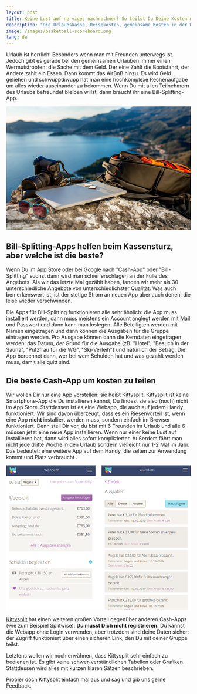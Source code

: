 ```yaml
---
layout: post
title: Keine Lust auf nerviges nachrechnen? So teilst Du Deine Kosten mit Freunden per App
description: "Die Urlaubskasse, Reisekosten, gemeinsame Kosten in der WG, Kosten in einer Beziehung und andere Ausgaben werden häufig gemeinsam mit anderen Personen geteilt. Daraus ergibt sich die oft gestellte Frage: Wer schuldet wem wie viel Geld?"
image: /images/basketball-scoreboard.png
lang: de
---
```


Urlaub ist herrlich! Besonders wenn man mit Freunden unterwegs ist. Jedoch gibt es gerade bei den gemeinsamen Urlauben immer einen Wermutstropfen: die Sache mit dem Geld. Der eine Zahlt die Bootsfahrt, der Andere zahlt ein Essen. Dann kommt das AirBnB hinzu. Es wird Geld geliehen und schwuppdiwupp hat man eine hochkomplexe Rechenaufgabe um alles wieder auseinander zu bekommen. Wenn Du mit allen Teilnehmern des Urlaubs befreundet bleiben willst, dann braucht ihr eine Bill-Splitting-App.

![Splitting costs](/images/travel_camera_mountain.jpg 'Urlaub ist schön')

## Bill-Splitting-Apps helfen beim Kassensturz, aber welche ist die beste?

Wenn Du im App Store oder bei Google nach "Cash-App" oder "Bill-Splitting" suchst dann wird man schier erschlagen an der Fülle des Angebots. Als wir das letzte Mal gezählt haben, fanden wir mehr als 30 unterschiedliche Angebote von unterschiedlichster Qualität. Was auch bemerkenswert ist, ist der stetige Strom an neuen App aber auch denen, die leise wieder verschwinden.

Die Apps für Bill-Splitting funktionieren alle sehr ähnlich: die App muss installiert werden, dann muss meistens ein Account anglegt werden mit Mail und Passwort und dann kann man loslegen. Alle Beteiligten werden mit Namen eingetragen und dann können die Ausgaben für die Gruppe eintragen werden. Pro Ausgabe können dann die Kerndaten eingetragen werden: das Datum, der Grund für die Ausgabe (zB. "Hotel", "Besuch in der Sauna", "Putzfrau für die WG", "Ski-Verleih") und natürlich der Betrag. Die App berechnet dann, wer bei wem Schulden hat und was gezahlt werden muss, damit alle quitt sind.


## Die beste Cash-App um kosten zu teilen
Wir wollen Dir nur eine App vorstellen: sie heißt [Kittysplit](https://kittysplit.com/de). Kittysplit ist keine Smartphone-App die Du installieren kannst, Du findest sie also (noch) nicht im App Store. Stattdessen ist es eine Webapp, die auch auf jedem Handy funktioniert. Wir sind davon überzeugt, dass es ein Riesenvorteil ist, wenn eine App **nicht** installiert werden muss, sondern einfach im Browser funktioniert. Denn stell Dir vor, du bist mit 6 Freunden im Urlaub und alle 6 müssen jetzt eine neue App installieren. Wenn nur einer keine Lust auf Installieren hat, dann wird alles sofort komplizierter. Außerdem fährt man nicht jede dritte Woche in den Urlaub sondern vielleicht nur 1-2 Mal im Jahr. Das bedeutet: eine weitere App auf dem Handy, die selten zur Anwendung kommt und Platz verbraucht .

![Splitting costs](/images/de_screen_collage.png 'Kitysplit')

[Kittysplit](https://kittysplit.com/de) hat einen weiteren großen Vorteil gegenüber anderen Cash-Apps (wie zum Beispiel Splitwise): **Du musst Dich nicht registrieren.** Du kannst die Webapp ohne Login verwenden, aber trotzdem sind deine Daten sicher: der Zugriff funktioniert über einen sicheren Link, den Du mit deiner Gruppe teilst.

Letztens wollen wir noch erwähnen, dass Kittysplit sehr einfach zu bedienen ist. Es gibt keine schwer-verständlichen Tabellen oder Grafiken. Stattdessen wird alles mit kurzen klaren Sätzen beschrieben.

Probier doch [Kittysplit](https://kittysplit.com/de) einfach mal aus und sag und gib uns gerne Feedback.
